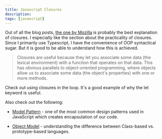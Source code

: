 ```yaml
---
title: Javascript Closures
description: 
tags: [javascript]
---
```


Out of all the blog posts, [the one by Mozilla](https://developer.mozilla.org/en-US/docs/Web/JavaScript/Closures) is probably the best explanation of closures. 
I especially like the section about the practicality of closures. Since I primarily use Typescript, I have the convenience of OOP syntactical sugar. But it is good to be able to understand how this is achieved. 


>Closures are useful because they let you associate some data (the lexical environment) with a function that operates on that data. This has obvious parallels to object-oriented programming, where objects allow us to associate some data (the object's properties) with one or more methods.


Check out using closures in the loop.  It's a good example of why the let keyword is useful. 

Also check out the following:

- [Model Pattern](https://coryrylan.com/blog/javascript-module-pattern-basics) - one of the most common design patterns used in JavaScript which creates encapsulation of our code.

- [Object Model](https://developer.mozilla.org/en-US/docs/Web/JavaScript/Guide/Details_of_the_Object_Model) - understanding the difference between Class-based vs. prototype-based languages.
